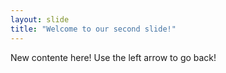 ```yaml
---
layout: slide
title: "Welcome to our second slide!"
---
```

New contente here!
Use the left arrow to go back!

